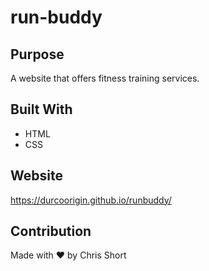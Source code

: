 # run-buddy

## Purpose
A website that offers fitness training services.

## Built With
* HTML
* CSS

## Website
https://durcoorigin.github.io/runbuddy/

## Contribution
Made with ❤️ by Chris Short

